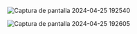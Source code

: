 ![Captura de pantalla 2024-04-25 192540](https://github.com/Nicolukazzz/scriptspong/assets/106442324/1839aa26-f20d-49d3-8616-23269da37477)

![Captura de pantalla 2024-04-25 192605](https://github.com/Nicolukazzz/scriptspong/assets/106442324/d8555f90-d821-4cad-9747-357590bd75c0)
